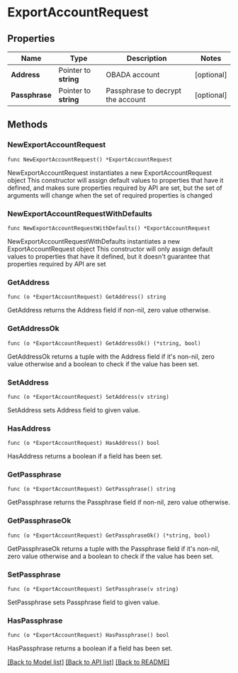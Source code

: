 # ExportAccountRequest

## Properties

Name | Type | Description | Notes
------------ | ------------- | ------------- | -------------
**Address** | Pointer to **string** | OBADA account | [optional] 
**Passphrase** | Pointer to **string** | Passphrase to decrypt the account | [optional] 

## Methods

### NewExportAccountRequest

`func NewExportAccountRequest() *ExportAccountRequest`

NewExportAccountRequest instantiates a new ExportAccountRequest object
This constructor will assign default values to properties that have it defined,
and makes sure properties required by API are set, but the set of arguments
will change when the set of required properties is changed

### NewExportAccountRequestWithDefaults

`func NewExportAccountRequestWithDefaults() *ExportAccountRequest`

NewExportAccountRequestWithDefaults instantiates a new ExportAccountRequest object
This constructor will only assign default values to properties that have it defined,
but it doesn't guarantee that properties required by API are set

### GetAddress

`func (o *ExportAccountRequest) GetAddress() string`

GetAddress returns the Address field if non-nil, zero value otherwise.

### GetAddressOk

`func (o *ExportAccountRequest) GetAddressOk() (*string, bool)`

GetAddressOk returns a tuple with the Address field if it's non-nil, zero value otherwise
and a boolean to check if the value has been set.

### SetAddress

`func (o *ExportAccountRequest) SetAddress(v string)`

SetAddress sets Address field to given value.

### HasAddress

`func (o *ExportAccountRequest) HasAddress() bool`

HasAddress returns a boolean if a field has been set.

### GetPassphrase

`func (o *ExportAccountRequest) GetPassphrase() string`

GetPassphrase returns the Passphrase field if non-nil, zero value otherwise.

### GetPassphraseOk

`func (o *ExportAccountRequest) GetPassphraseOk() (*string, bool)`

GetPassphraseOk returns a tuple with the Passphrase field if it's non-nil, zero value otherwise
and a boolean to check if the value has been set.

### SetPassphrase

`func (o *ExportAccountRequest) SetPassphrase(v string)`

SetPassphrase sets Passphrase field to given value.

### HasPassphrase

`func (o *ExportAccountRequest) HasPassphrase() bool`

HasPassphrase returns a boolean if a field has been set.


[[Back to Model list]](../README.md#documentation-for-models) [[Back to API list]](../README.md#documentation-for-api-endpoints) [[Back to README]](../README.md)


